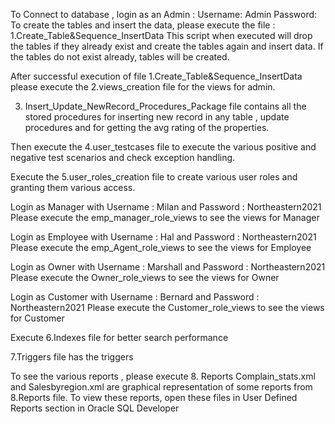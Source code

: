 To Connect to database , login as an Admin : 
Username: Admin
Password: <enter password for your wallet>
To create the tables and insert the data, please execute the file : 1.Create_Table&Sequence_InsertData
This script when executed will drop the tables if they already exist and create the tables again and insert data. 
If the tables do not exist already, tables will be created.

After successful execution of file 1.Create_Table&Sequence_InsertData please execute the 2.views_creation file for the views for admin.

3. Insert_Update_NewRecord_Procedures_Package file contains all the stored procedures for inserting new record in any table , update procedures and for getting the avg rating of the properties.

Then execute the 4.user_testcases file to execute the various positive and negative test scenarios and check exception handling.

Execute the 5.user_roles_creation file to create various user roles and granting them various access.

Login as Manager with Username : Milan and Password : Northeastern2021
Please execute the emp_manager_role_views to see the views for Manager

Login as Employee with Username : Hal and Password : Northeastern2021
Please execute the emp_Agent_role_views to see the views for Employee

Login as Owner with Username : Marshall and Password : Northeastern2021
Please execute the Owner_role_views to see the views for Owner

Login as Customer with Username : Bernard and Password : Northeastern2021
Please execute the Customer_role_views to see the views for Customer


Execute 6.Indexes file for better search performance

7.Triggers file has the triggers

To see the various reports , please execute 8. Reports
Complain_stats.xml and Salesbyregion.xml are graphical representation of some reports from 8.Reports file. To view these reports, open these files in User Defined Reports section in Oracle SQL Developer

